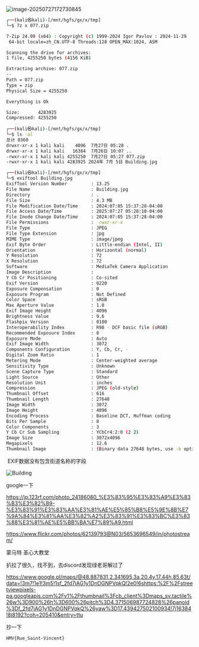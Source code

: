 ![image-20250727172730845](http://7r1UMPHK.github.io/image/20250727172731096.webp)

```bash
┌──(kali㉿kali)-[/mnt/hgfs/gx/x/tmp]
└─$ 7z x 077.zip 

7-Zip 24.09 (x64) : Copyright (c) 1999-2024 Igor Pavlov : 2024-11-29
 64-bit locale=zh_CN.UTF-8 Threads:128 OPEN_MAX:1024, ASM

Scanning the drive for archives:
1 file, 4255250 bytes (4156 KiB)

Extracting archive: 077.zip
--
Path = 077.zip
Type = zip
Physical Size = 4255250

Everything is Ok

Size:       4283925
Compressed: 4255250
                                                                                                                                                                                  
┌──(kali㉿kali)-[/mnt/hgfs/gx/x/tmp]
└─$ ls -al
总计 8360
drwxr-xr-x 1 kali kali    4096  7月27日 05:28 .
drwxr-xr-x 1 kali kali   16384  7月26日 10:07 ..
-rwxr-xr-x 1 kali kali 4255250  7月27日 05:27 077.zip
-rwxr-xr-x 1 kali kali 4283925 2024年 7月 5日 Building.jpg

┌──(kali㉿kali)-[/mnt/hgfs/gx/x/tmp]
└─$ exiftool Building.jpg 
ExifTool Version Number         : 13.25
File Name                       : Building.jpg
Directory                       : .
File Size                       : 4.3 MB
File Modification Date/Time     : 2024:07:05 15:37:28-04:00
File Access Date/Time           : 2025:07:27 05:28:10-04:00
File Inode Change Date/Time     : 2024:07:05 15:37:28-04:00
File Permissions                : -rwxr-xr-x
File Type                       : JPEG
File Type Extension             : jpg
MIME Type                       : image/jpeg
Exif Byte Order                 : Little-endian (Intel, II)
Orientation                     : Horizontal (normal)
Y Resolution                    : 72
X Resolution                    : 72
Software                        : MediaTek Camera Application
Image Description               : 
Y Cb Cr Positioning             : Co-sited
Exif Version                    : 0220
Exposure Compensation           : 0
Exposure Program                : Not Defined
Color Space                     : sRGB
Max Aperture Value              : 1.0
Exif Image Height               : 4096
Brightness Value                : 9.6
Flashpix Version                : 0100
Interoperability Index          : R98 - DCF basic file (sRGB)
Recommended Exposure Index      : 0
Exposure Mode                   : Auto
Exif Image Width                : 3072
Components Configuration        : Y, Cb, Cr, -
Digital Zoom Ratio              : 1
Metering Mode                   : Center-weighted average
Sensitivity Type                : Unknown
Scene Capture Type              : Standard
Light Source                    : Other
Resolution Unit                 : inches
Compression                     : JPEG (old-style)
Thumbnail Offset                : 616
Thumbnail Length                : 27648
Image Width                     : 3072
Image Height                    : 4096
Encoding Process                : Baseline DCT, Huffman coding
Bits Per Sample                 : 8
Color Components                : 3
Y Cb Cr Sub Sampling            : YCbCr4:2:0 (2 2)
Image Size                      : 3072x4096
Megapixels                      : 12.6
Thumbnail Image                 : (Binary data 27648 bytes, use -b option to extract)
```

​	EXIF数据没有包含街道名称的字段

![Building](http://7r1UMPHK.github.io/image/20250727173525425.webp)

google一下

https://jp.123rf.com/photo_24186080_%E3%83%95%E3%83%A9%E3%83%B3%E3%82%B9-%E3%83%91%E3%83%AA%E3%81%AE%E5%85%B8%E5%9E%8B%E7%9A%84%E3%81%AA%E3%82%A2%E3%83%91%E3%83%BC%E3%83%88%E3%81%AE%E5%BB%BA%E7%89%A9.html

https://www.flickr.com/photos/62139793@N03/5653696549/in/photostream/

蒙马特 圣心大教堂

扒拉了很久，找不到，去discord发现绿老哥解过了

https://www.google.pl/maps/@48.887831,2.341695,3a,20.4y,17.44h,85.63t/data=!3m7!1e1!3m5!1sf_2fd7iAG1y1DnDGNPVqkQ!2e0!6shttps:%2F%2Fstreetviewpixels-pa.googleapis.com%2Fv1%2Fthumbnail%3Fcb_client%3Dmaps_sv.tactile%26w%3D900%26h%3D600%26pitch%3D4.371506987724828%26panoid%3Df_2fd7iAG1y1DnDGNPVqkQ%26yaw%3D17.439427502100934!7i16384!8i8192?coh=205410&entry=ttu

抄一下

````
HMV{Rue_Saint-Vincent}
````

